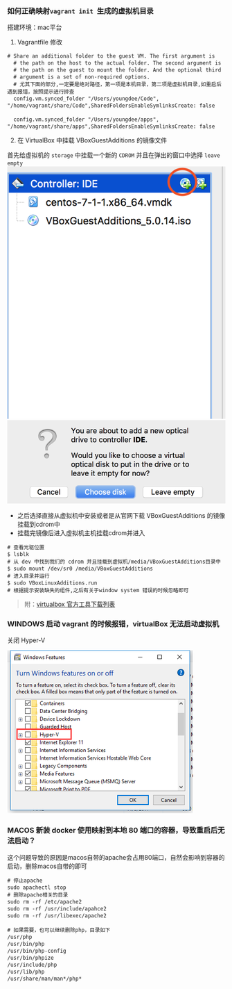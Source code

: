 ### 如何正确映射`vagrant init `生成的虚拟机目录
搭建环境：mac平台
1. Vagrantfile 修改
```
# Share an additional folder to the guest VM. The first argument is
  # the path on the host to the actual folder. The second argument is
  # the path on the guest to mount the folder. And the optional third
  # argument is a set of non-required options.
  # 尤其下面的部分,一定要是绝对路径，第一项是本机目录，第二项是虚拟机目录,如重启后遇到报错，按照提示进行排查
  config.vm.synced_folder "/Users/youngdee/Code", "/home/vagrant/share/Code",SharedFoldersEnableSymlinksCreate: false

  config.vm.synced_folder "/Users/youngdee/apps", "/home/vagrant/share/apps",SharedFoldersEnableSymlinksCreate: false
```
2. 在 VirtualBox 中挂载 VBoxGuestAdditions 的镜像文件

首先给虚拟机的 `storage` 中挂载一个新的 `CDROM` 并且在弹出的窗口中选择 `leave empty`
![](images/WX20180607-145147@2x.png)
![](images/WX20180607-145200@2x.png)

- 之后选择直接从虚拟机中安装或者是从官网下载 VBoxGuestAdditions 的镜像挂载到cdrom中
- 挂载完镜像后进入虚拟机主机挂载cdrom并进入
```
# 查看光驱位置
$ lsblk
# 从 dev 中找到我们的 cdrom 并且挂载到虚拟机/media/VBoxGuestAdditions目录中
$ sudo mount /dev/sr0 /media/VBoxGuestAdditions
# 进入目录并运行 
$ sudo VBoxLinuxAdditions.run
# 根据提示安装缺失的组件,之后有关于window system 错误的时候忽略即可
```
> 附：[virtualbox 官方工具下载列表](http://download.virtualbox.org/virtualbox/)

### WINDOWS 启动 vagrant 的时候报错，virtualBox 无法启动虚拟机
关闭 Hyper-V

![](images/jietu.png)

### MACOS 新装 docker 使用映射到本地 80 端口的容器，导致重启后无法启动？
这个问题导致的原因是macos自带的apache会占用80端口，自然会影响到容器的启动，删除macos自带的即可
```
# 停止apache
sudo apachectl stop
# 删除apache相关的目录
sudo rm -rf /etc/apache2
sudo rm -rf /usr/include/apahce2
sudo rm -rf /usr/libexec/apache2

# 如果需要，也可以继续删除php，目录如下
/usr/php
/usr/bin/php
/usr/bin/php-config
/usr/bin/phpize
/usr/include/php
/usr/lib/php
/usr/share/man/man*/php*
```
